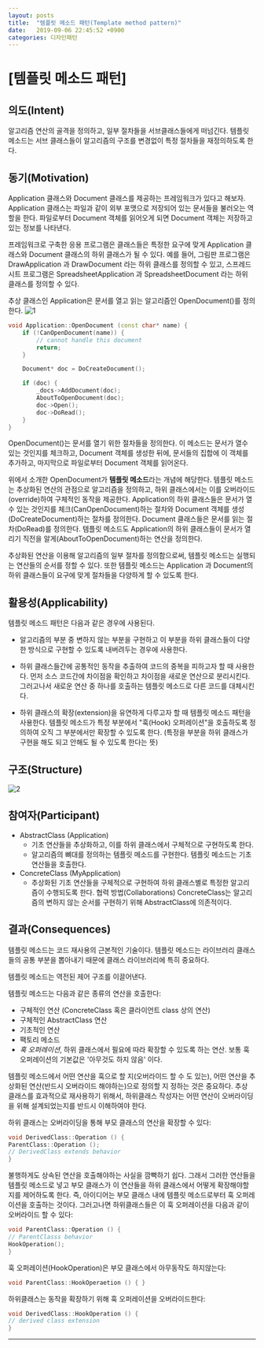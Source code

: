 ```yaml
---
layout: posts
title:  "템플릿 메소드 패턴(Template method pattern)"
date:   2019-09-06 22:45:52 +0900
categories: 디자인패턴
---
```


# [템플릿 메소드 패턴]
## 의도(Intent)
알고리즘 연산의 골격을 정의하고, 일부 절차들을 서브클래스들에게 떠넘긴다. 템플릿 메소드는 서브 클래스들이 알고리즘의 구조를 변경없이 특정 절차들을 재정의하도록 한다.

## 동기(Motivation)
Application 클래스와 Document 클래스를 제공하는 프레임워크가 있다고 해보자. Application 클래스는 파일과 같이 외부 포맷으로 저장되어 있는 문서들을 불러오는 역할을 한다. 파일로부터 Document 객체를 읽어오게 되면 Document 객체는 저장하고 있는 정보를 나타낸다.

프레임워크로 구축한 응용 프로그램은 클래스들은 특정한 요구에 맞게 Application 클래스와 Document 클래스의 하위 클래스가 될 수 있다. 예를 들어, 그림판 프로그램은 DrawApplication 과 DrawDocument 라는 하위 클래스를 정의할 수 있고, 스프레드 시트 프로그램은 SpreadsheetApplication 과 SpreadsheetDocument 라는 하위 클래스를 정의할 수 있다.



추상 클래스인 Application은 문서를 열고 읽는 알고리즘인 OpenDocument()를 정의한다.
![1](https://user-images.githubusercontent.com/47546079/57598138-fce13680-758c-11e9-8d3c-325ac475074c.png)
```cpp
void Application::OpenDocument (const char* name) {
    if (!CanOpenDocument(name)) {
        // cannot handle this document
        return;
    }

    Document* doc = DoCreateDocument();

    if (doc) {
        _docs->AddDocument(doc);
        AboutToOpenDocument(doc);
        doc->Open();
        doc->DoRead();
    }
}
```


OpenDocument()는 문서를 열기 위한 절차들을 정의한다. 이 메소드는 문서가 열수 있는 것인지를 체크하고, Document 객체를 생성한 뒤에, 문서들의 집합에 이 객체를 추가하고, 마지막으로 파일로부터 Document 객체를 읽어온다.

위에서 소개한 OpenDocument가 **템플릿 메소드**라는 개념에 해당한다. 템플릿 메소드는 추상화된 연산의 관점으로 알고리즘을 정의하고, 하위 클래스에서는 이를 오버라이드(override)하여 구체적인 동작을 제공한다. Application의 하위 클래스들은 문서가 열 수 있는 것인지를 체크(CanOpenDocument)하는 절차와 Document 객체를 생성(DoCreateDocument)하는 절차를 정의한다. Document 클래스들은 문서를 읽는 절차(DoRead)를 정의한다. 템플릿 메소드도 Application의 하위 클래스들이 문서가 열리기 직전을 알게(AboutToOpenDocument)하는 연산을 정의한다.

추상화된 연산을 이용해 알고리즘의 일부 절차를 정의함으로써, 템플릿 메소드는 실행되는 연산들의 순서를 정할 수 있다. 또한 템플릿 메소드는 Application 과 Document의 하위 클래스들이 요구에 맞게 절차들을 다양하게 할 수 있도록 한다.

## 활용성(Applicability)
템플릿 메소드 패턴은 다음과 같은 경우에 사용된다.

* 알고리즘의 부분 중 변하지 않는 부분을 구현하고 이 부분을 하위 클래스들이 다양한 방식으로 구현할 수 있도록 내버려두는 경우에 사용한다.

* 하위 클래스들간에 공통적인 동작을 추출하여 코드의 중복을 피하고자 할 때 사용한다. 먼저 소스 코드간에 차이점을 확인하고 차이점을 새로운 연산으로 분리시킨다. 그러고나서 새로운 연산 중 하나를 호출하는 템플릿 메소드로 다른 코드를 대체시킨다.

* 하위 클래스의 확장(extension)을 유연하게 다루고자 할 때 템플릿 메소드 패턴을 사용한다. 템플릿 메소드가 특정 부분에서 "훅(Hook) 오퍼레이션"을 호출하도록 정의하여 오직 그 부분에서만 확장할 수 있도록 한다. (특정을 부분을 하위 클래스가 구현을 해도 되고 안해도 될 수 있도록 한다는 뜻)

## 구조(Structure)
![2](https://user-images.githubusercontent.com/47546079/57598139-fd79cd00-758c-11e9-92f1-b62f220fae6b.png)

## 참여자(Participant)
* AbstractClass (Application)
  * 기초 연산들을 추상화하고, 이를 하위 클래스에서 구체적으로 구현하도록 한다.
  * 알고리즘의 뼈대를 정의하는 템플릿 메소드를 구현한다. 템플릿 메소드는 기초 연산들을 호출한다.
* ConcreteClass (MyApplication)
  * 추상화된 기초 연산들을 구체적으로 구현하여 하위 클래스별로 특정한 알고리즘이 수행되도록 한다.
협력 방법(Collaborations)
ConcreteClass는 알고리즘의 변하지 않는 순서를 구현하기 위해 AbstractClass에 의존적이다.
## 결과(Consequences)
템플릿 메소드는 코드 재사용의 근본적인 기술이다. 템플릿 메소드는 라이브러리 클래스들의 공통 부분을 뽑아내기 때문에 클래스 라이브러리에 특히 중요하다.

템플릿 메소드는 역전된 제어 구조를 이끌어낸다.

템플릿 메소드는 다음과 같은 종류의 연산을 호출한다:

* 구체적인 연산 (ConcreteClass 혹은 클라이언트 class 상의 연산)
* 구체적인 AbstractClass 연산
* 기초적인 연산
* 팩토리 메소드
* *훅 오퍼레이션*, 하위 클래스에서 필요에 따라 확장할 수 있도록 하는 연산. 보통 훅 오퍼레이션의 기본값은 '아무것도 하지 않음' 이다.

템플릿 메소드에서 어떤 연산을 훅으로 할 지(오버라이드 할 수 도 있는), 어떤 연산을 추상화된 연산(반드시 오버라이드 해야하는)으로 정의할 지 정하는 것은 중요하다. 추상 클래스를 효과적으로 재사용하기 위해서, 하위클래스 작성자는 어떤 연산이 오버라이딩을 위해 설계되었는지를 반드시 이해하여야 한다.

하위 클래스는 오버라이딩을 통해 부모 클래스의 연산을 확장할 수 있다:
```cpp
void DerivedClass::Operation () { 
ParentClass::Operation (); 
// DerivedClass extends behavior 
}
```

불행하게도 상속된 연산을 호출해야하는 사실을 깜빡하기 쉽다. 그래서 그러한 연산들을 템플릿 메소드로 넣고 부모 클래스가 이 연산들을 하위 클래스에서 어떻게 확장해야할 지를 제어하도록 한다. 즉, 아이디어는 부모 클래스 내에 템플릿 메소드로부터 훅 오퍼레이션을 호출하는 것이다. 그러고나면 하위클래스들은 이 훅 오퍼레이션을 다음과 같이 오버라이드 할 수 있다:
```cpp
void ParentClass::Operation () { 
// ParentClasss behavior 
HookOperation(); 
}
```
훅 오퍼레이션(HookOperation)은 부모 클래스에서 아무동작도 하지않는다:
```cpp
void ParentClass::HookOperaetion () { }
```

하위클래스는 동작을 확장하기 위해 훅 오퍼레이션을 오버라이드한다:
```cpp
void DerivedClass::HookOperation () { 
// derived class extension 
}
```
***
